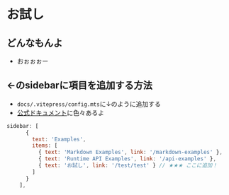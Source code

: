 # お試し

## どんなもんよ

- おぉぉぉー

## ←のsidebarに項目を追加する方法

- `docs/.vitepress/config.mts`に↓のように追加する
- [公式ドキュメント](https://vitepress.dev/reference/default-theme-config#default-theme-config)に色々あるよ

```js
sidebar: [
      {
        text: 'Examples',
        items: [
          { text: 'Markdown Examples', link: '/markdown-examples' },
          { text: 'Runtime API Examples', link: '/api-examples' },
          { text: 'お試し', link: '/test/test' } // ★★★ ここに追加！
        ]
      }
    ],
```